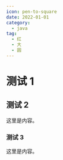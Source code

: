 ```yaml
---
icon: pen-to-square
date: 2022-01-01
category:
  - java
tag:
  - 红
  - 大
  - 圆
---
```


# 测试 1

## 测试 2

这里是内容。

### 测试 3

这里是内容。
